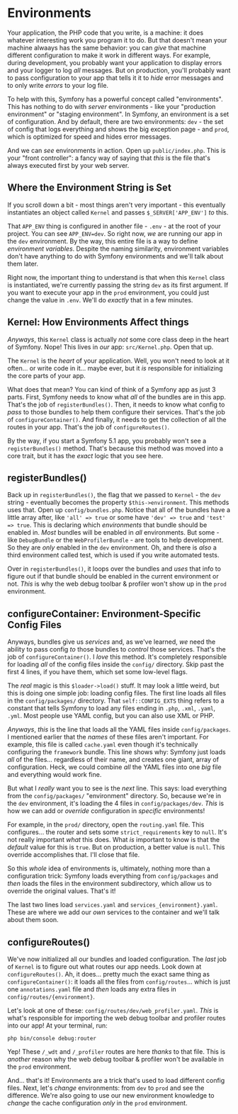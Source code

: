 # Environments

Your application, the PHP code that you write, is a machine: it does whatever
interesting work you program it to do. But that doesn't mean your machine alwaays
has the same behavior: you can *give* that machine different configuration to make
it work in different ways. For example, during development, you probably want
your application to display errors and your logger to log *all* messages. But on
production, you'll probably want to pass configuration to your app that tells
it it to *hide* error messages and to only write *errors* to your log file.

To help with this, Symfony has a powerful concept called "environments". This has
nothing to do with *server* environments - like your "production environment"
or "staging environment". In Symfony, an environment is a set of configuration.
And by default, there are two environments: `dev` - the set of config that logs
everything and shows the big exception page - and `prod`, which is optimized for
speed and hides error messages.

And we can *see* environments in action. Open up `public/index.php`. This is
your "front controller": a fancy way of saying that *this* is the file that's
always executed first by your web server.

## Where the Environment String is Set

If you scroll down a bit - most things aren't very important - this eventually
instantiates an object called `Kernel` and passes `$_SERVER['APP_ENV']` *to*
this.

That `APP_ENV` thing is configured in another file - `.env` - at the root of your
project. You can see `APP_ENV=dev`. So right now, *we* are running our app in
the `dev` environment. By the way, this entire file is a way to define
*environment variables*. Despite the naming similarity, environment variables
don't have anything to do with Symfony environments and we'll talk about them
later.

Right now, the important thing to understand is that when this `Kernel` class is
instantiated, we're currently passing the string `dev` as its first argument. If
you want to execute your app in the `prod` environment, you could just change
the value in `.env`. We'll do *exactly* that in a few minutes.

## Kernel: How Environments Affect things

*Anyways*, this `Kernel` class is actually *not* some core class deep in the heart
of Symfony. Nope! This lives in *our* app: `src/Kernel.php`. Open that up.

The `Kernel` is the *heart* of your application. Well, you won't need to look
at it often... or write code in it... maybe ever, but it *is* responsible for
initializing the core parts of your app.

What does that mean? You can kind of think of a Symfony app as just 3 parts.
First, Symfony needs to know what *all* of the bundles are in this app. That's
the job of `registerBundles()`. Then, it needs to know what config to *pass* to
those bundles to help them configure their services. That's the job of
`configureContainer()`. And finally, it needs to get the collection of all the
routes in your app. That's the job of `configureRoutes()`.

By the way, if you start a Symfony 5.1 app, you probably won't see a
`registerBundles()` method. That's because this method was moved into a core
trait, but it has the *exact* logic that you see here.

## registerBundles()

Back up in `registerBundles()`, the flag that we passed to `Kernel` - the `dev`
string - eventually becomes the property `$this->environment`. This methods uses
that. Open up `config/bundles.php`. Notice that all of the bundles have a little
array after, like `'all' => true` or some have `'dev' => true` and `'test' => true`.
This is declaring which *environments* that bundle should be enabled in. *Most*
bundles will be enabled in *all* environments. But some - like `DebugBundle`
or the `WebProfilerBundle` - are tools to help development. So they are *only*
enabled in the `dev` environment. Oh, and there is *also* a third environment called
test, which is used if you write automated tests.

Over in `registerBundles()`, it loops over the bundles and *uses* that info
to figure out if that bundle should be enabled in the current environment or not.
*This* is why the web debug toolbar & profiler won't show up in the `prod`
environment.

## configureContainer: Environment-Specific Config Files

Anyways, bundles give us *services* and, as we've learned, *we* need the ability
to pass config *to* those bundles to *control* those services. That's the job
of `configureContainer()`. I *love* this method. It's completely responsible for
loading *all* of the config files inside the `config/` directory. Skip past the
first 4 lines, if you have them, which set some low-level flags.

The *real* magic is this `$loader->load()` stuff. It may look a little weird, but
this is doing one simple job: loading config files. The first line loads all
files in the `config/packages/` directory. That `self::CONFIG_EXTS` thing refers
to a constant that tells Symfony to load any files ending in `.php`, `.xml`,
`.yaml`, `.yml`. Most people use YAML config, but you can also use XML or PHP.

*Anyways*, *this* is the line that loads all the YAML files inside `config/packages`.
I mentioned earlier that the *names* of these files aren't important. For example,
this file is called `cache.yaml` even though it's technically configuring the
`framework` bundle. This line shows why: Symfony just loads *all* of the files...
regardless of their name, and creates one giant, array of configuration. Heck,
we could combine *all* the YAML files into one *big* file and everything would
work fine.

But what I *really* want you to see is the *next* line. This says: load everything
from the `config/packages/` "environment" directory. So, because we're in the
`dev` environment, it's loading the 4 files in `config/packages/dev`. *This* is
how we can add or *override* configuration in *specific* environments!

For example, in the `prod/` directory, open the `routing.yaml` file. This
configures... the router and sets some `strict_requirements` key to `null`.
It's not really important *what* this does. What *is* important to know is that
the *default* value for this is `true`. But on production, a better value is
`null`. This override accomplishes that. I'll close that file.

So this *whole* idea of environments is, ultimately, nothing more than a configuration
trick: Symfony loads everything from `config/packages` and *then* loads the files
in the environment subdirectory, which allow us to override the original values.
That's it!

The last two lines load `services.yaml` and `services_{environment}.yaml`. These
are where we add our *own* services to the container and we'll talk about them
soon.

## configureRoutes()

We've now initialized all our bundles and loaded configuration. The *last* job of
`Kernel` is to figure out what routes our app needs. Look down
at `configureRoutes()`. Ah, it does... pretty much the exact same thing as
`configureContainer()`: it loads all the files from `config/routes`... which is
just one `annotations.yaml` file and *then* loads any extra files in
`config/routes/{environment}`.

Let's look at one of these: `config/routes/dev/web_profiler.yaml`. *This*
is what's responsible for importing the web debug toolbar and profiler routes into
our app! At your terminal, run:

```terminal
php bin/console debug:router
```

Yep! These `/_wdt` and `/_profiler` routes are here *thanks* to that file. This
is *another* reason why the web debug toolbar & profiler won't be available in
the `prod` environment.

And... that's it! Environments are a trick that's used to load different config
files. Next, let's *change* environments: from `dev` to `prod` and see the
difference. We're also going to use our new environment knowledge to *change*
the cache configuration *only* in the `prod` environment.
